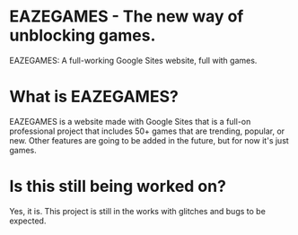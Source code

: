 # EAZEGAMES - The new way of unblocking games.
EAZEGAMES: A full-working Google Sites website, full with games.

# What is EAZEGAMES?
EAZEGAMES is a website made with Google Sites that is a full-on professional project that includes 50+ games that are trending, popular, or new. Other features are going to be added in the future, but for now it's just games.

# Is this still being worked on?
Yes, it is. This project is still in the works with glitches and bugs to be expected.
